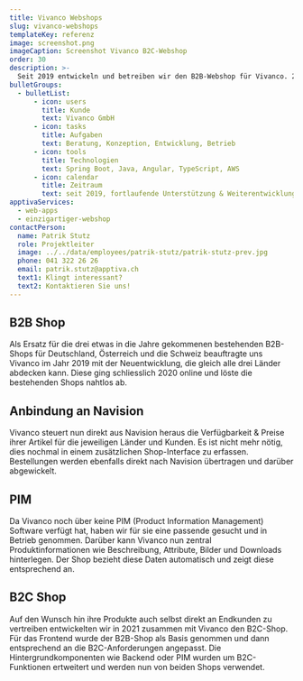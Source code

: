 ```yaml
---
title: Vivanco Webshops
slug: vivanco-webshops
templateKey: referenz
image: screenshot.png
imageCaption: Screenshot Vivanco B2C-Webshop
order: 30
description: >-
  Seit 2019 entwickeln und betreiben wir den B2B-Webshop für Vivanco. 2021 kam dann noch der neue B2C-Webshop hinzu.
bulletGroups:
  - bulletList:
      - icon: users
        title: Kunde
        text: Vivanco GmbH
      - icon: tasks
        title: Aufgaben
        text: Beratung, Konzeption, Entwicklung, Betrieb
      - icon: tools
        title: Technologien
        text: Spring Boot, Java, Angular, TypeScript, AWS
      - icon: calendar
        title: Zeitraum
        text: seit 2019, fortlaufende Unterstützung & Weiterentwicklung
apptivaServices:
  - web-apps
  - einzigartiger-webshop
contactPerson:
  name: Patrik Stutz
  role: Projektleiter
  image: ../../data/employees/patrik-stutz/patrik-stutz-prev.jpg
  phone: 041 322 26 26
  email: patrik.stutz@apptiva.ch
  text1: Klingt interessant?
  text2: Kontaktieren Sie uns!
---
```


## B2B Shop

Als Ersatz für die drei etwas in die Jahre gekommenen bestehenden B2B-Shops für Deutschland, Österreich und die Schweiz beauftragte uns Vivanco im Jahr 2019 mit der Neuentwicklung, die gleich alle drei Länder abdecken kann. Diese ging schliesslich 2020 online und löste die bestehenden Shops nahtlos ab.

## Anbindung an Navision

Vivanco steuert nun direkt aus Navision heraus die Verfügbarkeit & Preise ihrer Artikel für die jeweiligen Länder und Kunden. Es ist nicht mehr nötig, dies nochmal in einem zusätzlichen Shop-Interface zu erfassen. Bestellungen werden ebenfalls direkt nach Navision übertragen und darüber abgewickelt.

## PIM

Da Vivanco noch über keine PIM (Product Information Management) Software verfügt hat, haben wir für sie eine passende gesucht und in Betrieb genommen. Darüber kann Vivanco nun zentral Produktinformationen wie Beschreibung, Attribute, Bilder und Downloads hinterlegen. Der Shop bezieht diese Daten automatisch und zeigt diese entsprechend an.

## B2C Shop

Auf den Wunsch hin ihre Produkte auch selbst direkt an Endkunden zu vertreiben entwickelten wir in 2021 zusammen mit Vivanco den B2C-Shop. Für das Frontend wurde der B2B-Shop als Basis genommen und dann entsprechend an die B2C-Anforderungen angepasst. Die Hintergrundkomponenten wie Backend oder PIM wurden um B2C-Funktionen ertweitert und werden nun von beiden Shops verwendet.
